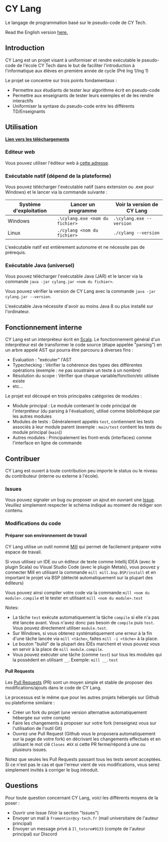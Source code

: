 # CY Lang

Le langage de programmation basé sur le pseudo-code de CY Tech.   

Read the English version [here.](https://github.com/Iltotore/cylang/blob/master/README-EN.md)

## Introduction

CY Lang est un projet visant à uniformiser et rendre exécutable le pseudo-code de l'école CY Tech
dans le but de faciliter l'introduction à l'informatique aux élèves en première année de cycle (Pré Ing 1/Ing 1)

Le projet se concentre sur trois points fondamentaux :
- Permettre aux étudiants de tester leur algorithme écrit en pseudo-code
- Permettre aux enseignants de tester leurs exemples et de les rendre interactifs
- Uniformiser la syntaxe du pseudo-code entre les différents TD/Enseignants

## Utilisation

[**Lien vers les téléchargements**](https://github.com/Iltotore/cylang/releases)

### Editeur web

Vous pouvez utiliser l'éditeur web à [cette adresse](https://iltotore.github.io/cylang/).

### Exécutable natif (dépend de la plateforme)

Vous pouvez télécharger l'exécutable natif (sans extension ou .exe pour Windows) et le lancer via la commande suivante :

| Système d'exploitation | Lancer un programme             | Voir la version de CY Lang |
|------------------------|---------------------------------|---------------------------|
| Windows                | `.\cylang.exe <nom du fichier>` | `.\cylang.exe --version`  |
| Linux                  | `./cylang <nom du fichier>`     | `./cylang --version`      |

L'exécutable natif est entièrement autonome et ne nécessite pas de prérequis.

### Exécutable Java (universel)

Vous pouvez télécharger l'exécutable Java (JAR) et le lancer via la commande `java -jar cylang.jar <nom du fichier>`.

Vous pouvez vérifier la version de CY Lang avec la commande `java -jar cylang.jar --version`.

L'exécutable Java nécessite d'avoir au moins Java 8 ou plus installé sur l'ordinateur.


## Fonctionnement interne

CY Lang est un interpréteur écrit en [Scala](https://scala-lang.org).
Le fonctionnement général d'un interpréteur est de transformer le code source (étape appelée "parsing") en un arbre appelé AST qui pourra être parcouru à diverses fins :
- Evaluation : "exécuter" l'AST
- Typechecking : Vérifier la cohérence des types des différentes opérations (exemple : ne pas soustraire un texte à un nombre)
- Résolution du scope : Vérifier que chaque variable/fonction/etc utilisée existe
- etc...

Le projet est découpé en trois principales catégories de modules :
- Module principal : Le module contenant le code principal de l'interpréteur (du parsing à l'évaluation), utilisé comme bibliothèque par les autres modules
- Modules de tests : Généralement appelés `test`, contiennent les tests associés à leur module parent (exemple : `main/test` contient les tests du module principal (`main`))
- Autres modules : Principalement les front-ends (interfaces) comme l'interface en ligne de commande

## Contribuer

CY Lang est ouvert à toute contribution peu importe le status ou le niveau du contributeur (interne ou externe à l'école).

### Issues

Vous pouvez signaler un bug ou proposer un ajout en ouvrant une [Issue](https://github.com/Iltotore/cylang/issues).
Veuillez simplement respecter le schéma indiqué au moment de rédiger son contenu.

### Modifications du code

#### Préparer son environnement de travail

CY Lang utilise un outil nommé [Mill](https://com-lihaoyi.github.io/mill/mill/Intro_to_Mill.html) qui permet de facilement préparer votre espace de travail.

Si vous utilisez un IDE ou un éditeur de texte comme Intellij IDEA (avec le plugin Scala) ou Visual Studio Code (avec le plugin Metals),
vous pouvez y connecter Mill en utilisant la commande `mill mill.bsp.BSP/install` et en important le projet via BSP (détecté automatiquement sur la plupart des éditeurs)

Vous pouvez ainsi compiler votre code via la commande `mill <nom du module>.compile` et le tester en utilisant `mill <nom du module>.test`

Notes:
- La tâche `test` exécute automatiquement la tâche `compile` si elle n'a pas été lancée avant. Vous n'avez donc pas besoin de `compile` puis `test`.
  Vous pouvez directement utiliser `module.test`.
- Sur Windows, si vous obtenez systématiquement une erreur à la fin d'une tâche lancée via `mill <tâche>`, faites `mill -i <tâche>` à la place.
- Le bouton "build" de la plupart des IDEs marchent et vous pouvez vous en servir à la place de `mill module.compile`.
- Vous pouvez exécuter une tâche (comme `test`) sur tous les modules qui la possèdent en utilisant `__`. Exemple: `mill __.test`

#### Pull Requests
Les [Pull Requests](https://github.com/Iltotore/cylang/pulls) (PR) sont un moyen simple et stable de proposer des modifications/ajouts dans le code de CY Lang.

Le processus est le même que pour les autres projets hébergés sur Github ou plateforme similaire :
- Créer un fork du projet (une version alternative automatiquement hébergée sur votre compte)
- Faire les changements à proposer sur votre fork (renseignez vous sur l'utilisation de l'outil Git)
- Ouvrez une Pull Request (Github vous le proposera automatiquement sur la page de votre fork) en décrivant les changements effectués
  et en utilisant le mot clé `Closes #XX` si cette PR ferme/répond à une ou plusieurs issues.

Notez que seules les Pull Requests passant tous les tests seront acceptées. Si ce n'est pas le cas et que l'erreur vient de vos modifications,
vous serez simplement invités à corriger le bug introduit.


## Questions

Pour toute question concernant CY Lang, voici les différents moyens de la poser :
- Ouvrir une Issue (Voir la section "Issues")
- Envoyer un mail à `fromentinr@cy-tech.fr` (mail universitaire de l'auteur principal)
- Envoyer un message privé à `Il_totore#9133` (compte de l'auteur principal) sur Discord
